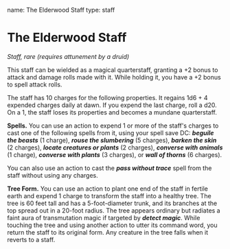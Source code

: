 name: The Elderwood Staff
type: staff

# The Elderwood Staff 
_Staff, rare (requires attunement by a druid)_ 

This staff can be wielded as a magical quarterstaff, granting a +2 bonus to attack and damage rolls made with it. While holding it, you have a +2 bonus to spell attack rolls.

The staff has 10 charges for the following properties. It regains 1d6 + 4 expended charges daily at dawn. If you expend the last charge, roll a d20. On a 1, the staff loses its properties and becomes a mundane quarterstaff.

**Spells.** You can use an action to expend 1 or more of the staff's charges to cast one of the following spells from it, using your spell save DC: **_beguile the beasts_** (1 charge), **_rouse the slumbering_** (5 charges), **_barken the skin_** (2 charges), **_locate creatures or plants_** (2 charges), **_converse with animals_** (1 charge), **_converse with plants_** (3 charges), or **_wall of thorns_** (6 charges).

You can also use an action to cast the **_pass without trace_** spell from the staff without using any charges.

**Tree Form.** You can use an action to plant one end of the staff in fertile earth and expend 1 charge to transform the staff into a healthy tree. The tree is 60 feet tall and has a 5-foot-diameter trunk, and its branches at the top spread out in a 20-foot radius. The tree appears ordinary but radiates a faint aura of transmutation magic if targeted by **_detect magic_**. While touching the tree and using another action to utter its command word, you return the staff to its original form. Any creature in the tree falls when it reverts to a staff. 

